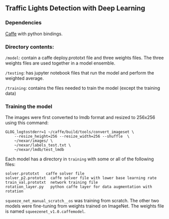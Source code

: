 ## Traffic Lights Detection with Deep Learning

### Dependencies

[Caffe](https://github.com/BVLC/caffe) with python bindings.

### Directory contents:

`/model`: contain a caffe deploy.prototxt file and three weights files. The three weights files are used together in a model ensemble.

`/testing`: has jupyter notebook files that run the model and perform the weighted average.

`/training`: contains the files needed to train the model (except the training data)

### Training the model

The images were first converted to lmdb format and resized to 256x256 using this command:

```
GLOG_logtostderr=1 ~/caffe/build/tools/convert_imageset \
    --resize_height=256 --resize_width=256 --shuffle  \
    ~/nexar/images/ \
    ~/nexar/labels_test.txt \
    ~/nexar/lmdb/test_lmdb
```

Each model has a directory in `training` with some or all of the following files:
```
solver.prototxt   caffe solver file
solver_p2.prototxt  caffe solver file with lower base learning rate
train_val.prototxt  network training file
rotation_layer.py   python caffe layer for data augmentation with rotation
```

`squeeze_net_manual_scratch__os` was training from scratch. The other two models were fine-tuning from weights trained on ImageNet. The weights file is named `squeezenet_v1.0.caffemodel`.
